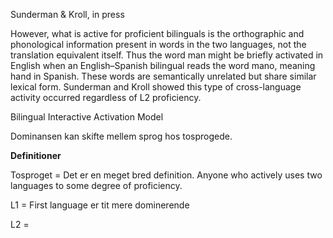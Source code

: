
Sunderman & Kroll, in press

However, what is active for proficient bilinguals is the orthographic and phonological information present in words in the two languages, not the translation equivalent itself. Thus the word man might be briefly activated in English when an English–Spanish bilingual reads the word mano, meaning hand in Spanish. These words are semantically unrelated but share similar lexical form. Sunderman and Kroll showed this type of cross-language activity occurred regardless of L2 proficiency. 

 Bilingual Interactive Activation Model

Dominansen kan skifte mellem sprog hos tosprogede.


**Definitioner**

Tosproget = Det er en meget bred definition. Anyone who actively uses two languages to some degree of proficiency. 

L1 = First language er tit mere dominerende 

L2 = 